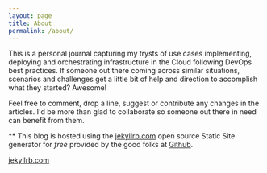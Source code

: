 ```yaml
---
layout: page
title: About
permalink: /about/
---
```


This is a personal journal capturing my trysts of use cases implementing, deploying and orchestrating infrastructure in the Cloud following DevOps best practices. If someone out there coming across similar situations, scenarios and challenges get a little bit of help and direction to accomplish what they started? Awesome!

Feel free to comment, drop a line, suggest or contribute any changes in the articles. I'd be more than glad to collaborate so someone out there in need can benefit from them.


** This blog is hosted using the [jekyllrb.com](https://jekyllrb.com/) open source Static Site generator for *free* provided by the good folks at [Github](https://github.com).


[jekyllrb.com](https://jekyllrb.com/)

